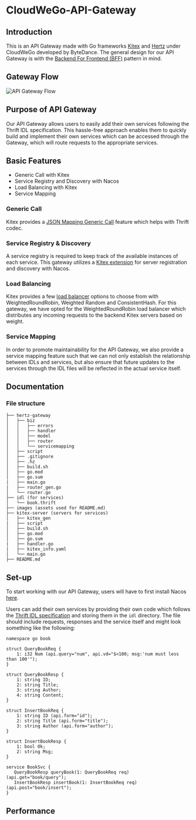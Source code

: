 # CloudWeGo-API-Gateway

## Introduction 
This is an API Gateway made with Go frameworks [Kitex](https://github.com/cloudwego/kitex) and [Hertz](https://github.com/cloudwego/hertz) under CloudWeGo developed by ByteDance. The general design for our API Gateway is with the [Backend For Frontend (BFF)](https://medium.com/mobilepeople/backend-for-frontend-pattern-why-you-need-to-know-it-46f94ce420b0) pattern in mind.

## Gateway Flow
![API Gateway Flow][api-gateway-flow]

[api-gateway-flow]: https://github.com/shawnnygoh/cloudwego-api-gateway/blob/main/images/TikTok%20API%20Gateway%20Design%20Architecture.png "API Gateway Flow"

## Purpose of API Gateway
Our API Gateway allows users to easily add their own services following the Thrift IDL specification. This hassle-free approach enables them to quickly build and implement their own services which can be accessed through the Gateway, which will route requests to the appropriate services.

## Basic Features
- Generic Call with Kitex
- Service Registry and Discovery with Nacos
- Load Balancing with Kitex
- Service Mapping 

### Generic Call
Kitex provides a [JSON Mapping Generic Call](https://www.cloudwego.io/docs/kitex/tutorials/advanced-feature/generic-call/#4-json-mapping-generic-call) feature which helps with Thrift codec. 

### Service Registry & Discovery
A service registry is required to keep track of the available instances of each service. This gateway utilizes a [Kitex extension](https://github.com/kitex-contrib/registry-nacos) for server registration and discovery with Nacos.  

### Load Balancing
Kitex provides a few [load balancer](https://www.cloudwego.io/docs/kitex/tutorials/service-governance/loadbalance/) options to choose from with WeightedRoundRobin, Weighted Random and ConsistentHash. For this gateway, we have opted for the WeightedRoundRobin load balancer which distributes any incoming requests to the backend Kitex servers based on weight.

### Service Mapping
In order to promote maintainability for the API Gateway, we also provide a service mapping feature such that we can not only establish the relationship between IDLs and services, but also ensure that future updates to the services through the IDL files will be reflected in the actual service itself.  

## Documentation
### File structure
```
├── hertz-gateway
│   ├── biz
│   │   ├── errors
│   │   ├── handler
│   │   ├── model
│   │   ├── router
│   │   └── servicemapping
│   ├── script
│   ├── .gitignore
│   ├── .hz
│   ├── build.sh
│   ├── go.mod
│   ├── go.sum
|   ├── main.go
|   ├── router_gen.go
│   └── router.go
├── idl (for services)
│   └── book.thrift
├── images (assets used for README.md)
├── kitex-server (servers for services)
│   ├── kitex_gen
|   ├── script
│   ├── build.sh
│   ├── go.mod
│   ├── go.sum
|   ├── handler.go
|   ├── kitex_info.yaml
│   └── main.go
├── README.md
```

## Set-up
To start working with our API Gateway, users will have to first install Nacos [here](https://nacos.io/en-us/docs/v2/quickstart/quick-start.html). 

Users can add their own services by providing their own code which follows the [Thrift IDL specification](https://thrift.apache.org/docs/idl) and storing them in the `idl` directory. The file should include requests, responses and the service itself and might look something like the following:

```thrift
namespace go book

struct QueryBookReq {
    1: i32 Num (api.query="num", api.vd="$<100; msg:'num must less than 100'");
}

struct QueryBookResp {
    1: string ID;
    2: string Title;
    3: string Author;
    4: string Content; 
}

struct InsertBookReq {
    1: string ID (api.form="id");
    2: string Title (api.form="title");
    3: string Author (api.form="author");
}

struct InsertBookResp {
    1: bool Ok; 
    2: string Msg; 
}

service BookSvc {
   QueryBookResp queryBook(1: QueryBookReq req) (api.get="book/query");
   InsertBookResp insertBook(1: InsertBookReq req) (api.post="book/insert");
}
```

## Performance